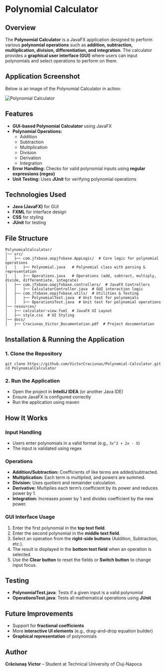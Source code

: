 # Polynomial Calculator

## Overview
The **Polynomial Calculator** is a JavaFX application designed to perform various **polynomial operations** such as **addition, subtraction, multiplication, division, differentiation, and integration**. The calculator provides a **graphical user interface (GUI)** where users can input polynomials and select operations to perform on them. 

## Application Screenshot
Below is an image of the Polynomial Calculator in action:

![Polynomial Calculator](calculator.png)

## Features
- **GUI-based Polynomial Calculator** using JavaFX
- **Polynomial Operations:**
  - Addition
  - Subtraction
  - Multiplication
  - Division
  - Derivation
  - Integration
- **Error Handling:** Checks for valid polynomial inputs using **regular expressions (regex)**
- **Unit Testing:** Uses **JUnit** for verifying polynomial operations

## Technologies Used
- **Java (JavaFX)** for GUI
- **FXML** for interface design
- **CSS** for styling
- **JUnit** for testing

## File Structure
```
PolynomialCalculator/
│── src/
│   ├── com.jfxbase.oopjfxbase.AppLogic/  # Core logic for polynomial operations
│   │   ├── Polynomial.java   # Polynomial class with parsing & representation
│   │   ├── Operations.java   # Operations (add, subtract, multiply, divide, differentiate, integrate)
│   ├── com.jfxbase.oopjfxbase.controllers/  # JavaFX Controllers
│   │   ├── CalculatorController.java  # GUI interaction logic
│   ├── com.jfxbase.oopjfxbase.utils/  # Utilities & Testing
│   │   ├── PolynomialTest.java  # Unit test for polynomials
│   │   ├── OperationsTest.java  # Unit test for polynomial operations
│── resources/
│   ├── calculator-view.fxml  # JavaFX UI Layout
│   ├── style.css  # UI Styling
│── docs/
│   ├── Craciunas_Victor_Documentation.pdf  # Project documentation
```

## Installation & Running the Application
### 1. Clone the Repository
```
git clone https://github.com/VictorCraciunas/Polynomial-Calculator.git
cd PolynomialCalculator
```

### 2. Run the Application
- Open the project in **IntelliJ IDEA** (or another Java IDE)
- Ensure JavaFX is configured correctly
- Run the application using maven

## How It Works
### **Input Handling**
- Users enter polynomials in a valid format (e.g., `3x^2 + 2x - 5`)
- The input is validated using regex

### **Operations**
- **Addition/Subtraction:** Coefficients of like terms are added/subtracted.
- **Multiplication:** Each term is multiplied, and powers are summed.
- **Division:** Uses quotient and remainder calculation.
- **Derivative:** Multiplies each term’s coefficient by its power and reduces power by 1.
- **Integration:** Increases power by 1 and divides coefficient by the new power.

### **GUI Interface Usage**
1. Enter the first polynomial in the **top text field**.
2. Enter the second polynomial in the **middle text field**.
3. Select an operation from the **right-side buttons** (Addition, Subtraction, etc.).
4. The result is displayed in the **bottom text field** when an operation is selected.
5. Use the **Clear button** to reset the fields or **Switch button** to change input focus.

## Testing
- **PolynomialTest.java**: Tests if a given input is a valid polynomial
- **OperationsTest.java**: Tests all mathematical operations using **JUnit**

## Future Improvements
- Support for **fractional coefficients**
- More **interactive UI elements** (e.g., drag-and-drop equation builder)
- **Graphical representation** of polynomials

## Author
**Crăciunaș Victor** – Student at Technical University of Cluj-Napoca



